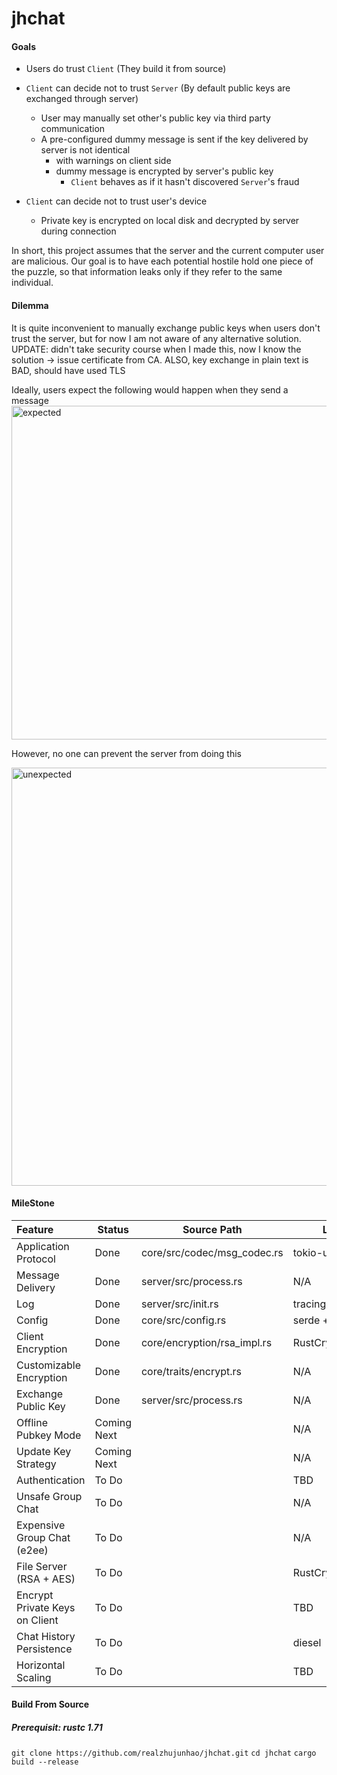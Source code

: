 # jhchat
#### Goals

- Users do trust `Client` (They build it from source)
- `Client` can decide not to trust `Server` (By default public keys are exchanged through server)
  - User may manually set other's public key via third party communication
  - A pre-configured dummy message is sent if the key delivered by server is not identical
    - with warnings on client side
    - dummy message is encrypted by server's public key
      - `Client` behaves as if it hasn't discovered `Server`'s fraud

- `Client` can decide not to trust user's device
  - Private key is encrypted on local disk and decrypted by server during connection

In short, this project assumes that the server and the current computer user are malicious. Our goal is to have each potential hostile hold one piece of the puzzle, so that information leaks only if they refer to the same individual.

#### Dilemma

It is quite inconvenient to manually exchange public keys when users don't trust the server, but for now I am not aware of any alternative solution.
UPDATE: didn't take security course when I made this, now I know the solution -> issue certificate from CA.
ALSO, key exchange in plain text is BAD, should have used TLS

Ideally, users expect the following would happen when they send a message
<img width="534" alt="expected" src="https://github.com/realzhujunhao/jhchat/assets/63294481/3b72b5d7-6966-476a-89ed-40715cd9a63f">


However, no one can prevent the server from doing this

<img width="669" alt="unexpected" src="https://github.com/realzhujunhao/jhchat/assets/63294481/a5759071-cc2a-457e-81ef-1c872cfbf324">


#### MileStone

| Feature                        | Status      | Source Path                 | Lib            |
| :----------------------------- | ----------- | --------------------------- | -------------- |
| Application Protocol           | Done        | core/src/codec/msg_codec.rs | tokio-util     |
| Message Delivery               | Done        | server/src/process.rs       | N/A            |
| Log                            | Done        | server/src/init.rs          | tracing        |
| Config                         | Done        | core/src/config.rs          | serde + toml   |
| Client Encryption              | Done        | core/encryption/rsa_impl.rs | RustCrypto/rsa |
| Customizable Encryption        | Done        | core/traits/encrypt.rs      | N/A            |
| Exchange Public Key            | Done        | server/src/process.rs       | N/A            |
| Offline Pubkey Mode            | Coming Next |                             | N/A            |
| Update Key Strategy            | Coming Next |                             | N/A            |
| Authentication                 | To Do       |                             | TBD            |
| Unsafe Group Chat              | To Do       |                             | N/A            |
| Expensive Group Chat (e2ee)    | To Do       |                             | N/A            |
| File Server (RSA + AES)        | To Do       |                             | RustCrypto/aes |
| Encrypt Private Keys on Client | To Do       |                             | TBD            |
| Chat History Persistence       | To Do       |                             | diesel         |
| Horizontal Scaling             | To Do       |                             | TBD            |

#### Build From Source

##### Prerequisit: rustc 1.71
`git clone https://github.com/realzhujunhao/jhchat.git`
`cd jhchat`
`cargo build --release`
